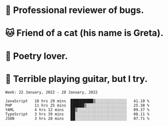 # 🐛 Professional reviewer of bugs.
# 🐱 Friend of a cat (his name is Greta).
# 📜 Poetry lover.
# 🎸 Terrible playing guitar, but I try.

<!--START_SECTION:waka-->
```text
Week: 22 January, 2022 - 28 January, 2022

JavaScript   18 hrs 29 mins  ██████████▒░░░░░░░░░░░░░░   41.10 % 
PHP          11 hrs 25 mins  ██████▒░░░░░░░░░░░░░░░░░░   25.38 % 
YAML         4 hrs 12 mins   ██▒░░░░░░░░░░░░░░░░░░░░░░   09.37 % 
TypeScript   3 hrs 39 mins   ██░░░░░░░░░░░░░░░░░░░░░░░   08.11 % 
JSON         3 hrs 28 mins   ██░░░░░░░░░░░░░░░░░░░░░░░   07.71 % 
```
<!--END_SECTION:waka-->
